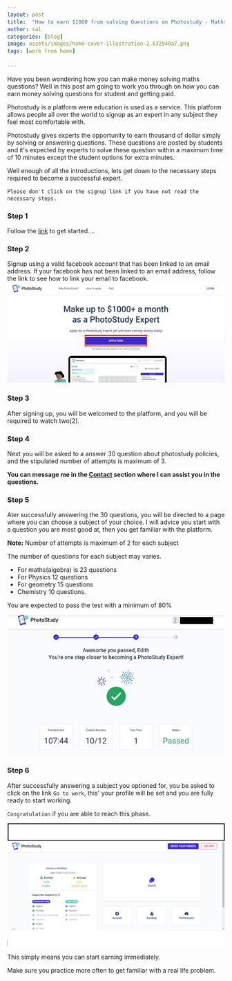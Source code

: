 ```yaml
---
layout: post
title:  "How to earn $1000 from solving Questions on Photostudy - Maths, Physics, Chemistry, Work from home"
author: sal
categories: [blog]
image: assets/images/home-cover-illustration-2.632940a7.png
tags: [work from home]

---
```


Have you been wondering how you can make money solving maths questions? Well in this post am going to work you through on how you can earn money solving questions for student and getting paid.

Photostudy is a platform were education is used as a service. This platform allows people all over the world to signup as an expert in any subject they feel most comfortable with.

Photostudy gives experts the opportunity to earn thousand of dollar simply by solving or answering questions.
These questions are posted by students and it's expected by experts to solve these question within a maximum time of 10 minutes except the student options for extra minutes.

Well enough of all the introductions, lets get down to the necessary steps required to become a successful expert.
```
Please don't click on the signup link if you have not read the necessary steps.
```
### Step 1

Follow the  [link](https://expert.photostudy.co/new-expert/232r3m3gegn494hdo)  to get started....

### Step 2 

Signup using a valid facebook account that has been linked  to an email address. If your facebook has not been linked to an email address, follow the link to see how to link your email to facebook.
![signup-facebook](../assets/images/Screenshot%202022-08-19%20225331.jpg)

### Step 3

 After signing up, you will be welcomed to the platform, and you will be required to watch two(2).

### Step 4

Next you will be asked to a answer 30 question about photostudy policies, and the stipulated number of attempts is maximum of 3.

**You can message me in the [Contact](../contact.html) section where I can assist you in the questions.**

### Step 5

 Ater successfully answering the 30 questions, you will be directed to a page where you can choose a subject of your choice. I will advice you start with a question you are most good at, then you get familiar with the platform.

**Note:** Number of attempts is maximum of 2 for each subject

The number of questions for each subject may varies.
* For maths(algebra) is 23 questions
* For Physics 12 questions
* For geometry 15 questions
* Chemistry 10 questions.

You are expected to pass the test with a minimum of 80%

![successful-completion](../assets/images/image5-min-1.jpg)

### Step 6

After successfully answering a subject you optioned for, you be asked to click on the link <code>Go to work</code>, this' your profile will be set and you are fully ready to start working.

<code>Congratulation</code> if you are able to reach this phase. 

![working-page](../assets/images/Screenshot%20(170).png)

This simply means you can start earning immediately.

Make sure you practice more often to get familiar with a real life problem.
